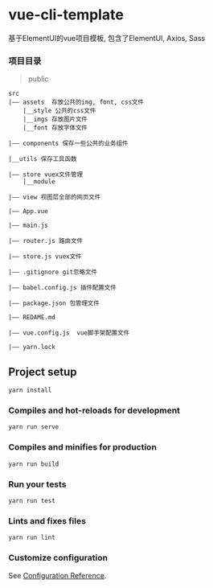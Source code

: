 # vue-cli-template
基于ElementUI的vue项目模板, 包含了ElementUI, Axios, Sass

### 项目目录
>public

```
src  
|—— assets  存放公共的img, font, css文件   
    |__style 公共的css文件       
    |__imgs 存放图片文件        
    |__font 存放字体文件

|—— components 保存一些公共的业务组件

|__utils 保存工具函数

|—— store vuex文件管理        
    |__module

|—— view 视图层全部的网页文件

|—— App.vue

|—— main.js

|—— router.js 路由文件

|—— store.js vuex文件

|—— .gitignore git忽略文件

|—— babel.config.js 插件配置文件

|—— package.json 包管理文件

|—— REDAME.md  

|—— vue.config.js  vue脚手架配置文件

|—— yarn.lock
```

## Project setup
```
yarn install
```

### Compiles and hot-reloads for development
```
yarn run serve
```

### Compiles and minifies for production
```
yarn run build
```

### Run your tests
```
yarn run test
```

### Lints and fixes files
```
yarn run lint
```

### Customize configuration
See [Configuration Reference](https://cli.vuejs.org/config/).
